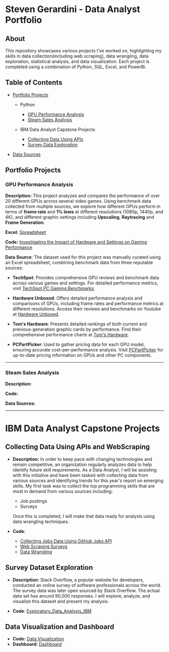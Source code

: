 # Steven Gerardini - Data Analyst Portfolio

## About
This repository showcases various projects I've worked on, highlighting my skills in data collection(including web scraping), data wrangling, data exploration, statistical analysis, and data visualization. Each project is completed using a combination of Python, SQL, Excel, and PowerBi.


## Table of Contents
- [Portfolio Projects](#portfolio-projects)
  
  - Python
      - [GPU Performance Analysis](#gpu-performance-analysis)
      - [Steam Sales Analysis](#steam-sales-analysis)
   
  - IBM Data Analyst Capstone Projects
      - [Collecting Data Using APIs](#collecting-data-using-apis-and-webscraping)
      - [Survey Data Exploration](#survey-dataset-exploration)
   
        
- [Data Sources](Data_Sources.md) 


## Portfolio Projects



### GPU Performance Analysis 


**Description:** This project analyzes and compares the performance of over 20 different GPUs across several video games.
Using benchmark data collected from multiple sources, we explore how different GPUs perform in terms of **frame rate** and **1% lows** 
at different resolutions (1080p, 1440p, and 4K), and different graphic settings including **Upscaling**, **Raytracing** and **Frame Generation**.

**Excel:** [Spreadsheet](https://github.com/StevenGerardini/Data-Analyst-Portfolio/blob/a72868a69e6843f4b45a62a90b8978a3c49f7b67/GPU%20Benchmarks%202024%20Games.xlsx)

**Code:** [Investigating the Impact of Hardware and Settings on Gaming Performance](https://nbviewer.org/github/StevenGerardini/Data-Analyst-Portfolio/blob/main/GPU%20Performance%20Analysis.ipynb)

**Data Source**: The dataset used for this project was manually curated using an Excel spreadsheet, combining benchmark data from three reputable sources:       
- **TechSpot**: Provides comprehensive GPU reviews and benchmark data across various games and settings. For detailed performance metrics, visit [TechSpot PC Gaming Benchmarks](https://www.techspot.com/features/gaming-benchmarks/).
  
- **Hardware Unboxed**: Offers detailed performance analysis and comparisons of GPUs, including frame rates and performance metrics at different resolutions. Access their reviews and benchmarks on Youtube at [Hardware Unboxed](https://www.youtube.com/@Hardwareunboxed/featured).

- **Tom's Hardware**: Presents detailed rankings of both current and previous-generation graphic cards by performance. Find their comprehensive performance charts at [Tom's Hardware](https://www.tomshardware.com/reviews/gpu-hierarchy,4388.html).
  
- **PCPartPicker**: Used to gather pricing data for each GPU model, ensuring accurate cost-per-performance analysis. Visit [PCPartPicker](https://pcpartpicker.com/products/video-card/) for up-to-date pricing information on GPUs and other PC components.


---------------------------------------------
### Steam Sales Analysis

**Description:** 

**Code:**

**Data Sources:**




---------------------------------------------
# IBM Data Analyst Capstone Projects

## Collecting Data Using APIs and WebScraping
  - **Description:** In order to keep pace with changing technologies and remain competitive, an organization regularly analyzes data to help identify future skill requirements. As a Data Analyst, I will be assisting with this initiative and have been tasked with collecting data from various sources and identifying trends for this year's report on emerging skills. My first task was to collect the top programming skills that are most in demand from various sources including:
      - Job postings
      - Surveys
        
    Once this is completed, I will make that data ready for analysis using data wrangling techniques. 
 
      
  - **Code**: 
    - [Collecting Jobs Data Using GitHub Jobs API](https://nbviewer.org/github/StevenGerardini/Data-Analyst-Portfolio/blob/main/Collecting%20Job%20Data%20Using%20APIs.ipynb)
    - [Web Scraping Surveys](Web_Scraping_IBM.ipynb)
    - [Data Wrangling](Data_Wrangling_IBM.ipynb)


## Survey Dataset Exploration

  - **Description:** Stack Overflow, a popular website for developers, conducted an online survey of software professionals across the world. The survey data was later open sourced by Stack Overflow. The actual data set has around 90,000 responses. I will explore, analyze, and visualize this dataset and present my analysis.

  - **Code**: [Exploratory_Data_Analysis_IBM](Exploratory_Data_Analysis_IBM.ipynb)

    
## Data Visualization and Dashboard


  - **Code:** [Data Visualization](Data_Visualization_IBM.ipynb)
  - **Dashboard:** [Dashboard]()







